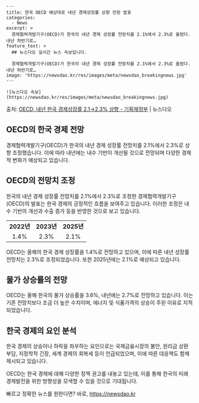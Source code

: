     ---
    title: 한국 OECD 예상대로 내년 경제성장률 상향 전망 발표
    categories:
      - News
    excerpt: >
      경제협력개발기구(OECD)가 한국의 내년 경제 성장률 전망치를 2.1%에서 2.3%로 올렸다. 내년 하반기로…
    feature_text: >
      ## 뉴스다오 실시간 뉴스 속보입니다.
    
      경제협력개발기구(OECD)가 한국의 내년 경제 성장률 전망치를 2.1%에서 2.3%로 올렸다. 내년 하반기로…
    image: 'https://newsdao.kr/res/images/meta/newsdao_breakingnews.jpg'
    ---
    
    ![뉴스다오 속보](https://newsdao.kr/res/images/meta/newsdao_breakingnews.jpg)

<p>출처: <a href="https://newsdao.kr/2685" rel="dofollow">OECD, 내년 한국 경제성장률 2.1→2.3% 상향 - 기획재정부</a> | 뉴스다오</p>

<h2 data-ke-size="size26">OECD의 한국 경제 전망</h2>
<p data-ke-size="size16">경제협력개발기구(OECD)가 한국의 내년 경제 성장률 전망치를 2.1%에서 2.3%로 상향 조정했습니다. 이에 따라 내년에는 내수 기반이 개선될 것으로 전망되며 다양한 경제적 변화가 예상되고 있습니다.</p>

<h2 data-ke-size="size24">OECD의 전망치 조정</h2>
<p data-ke-size="size16">한국의 내년 경제 성장률 전망치를 2.1%에서 2.3%로 조정한 경제협력개발기구(OECD)의 발표는 한국 경제의 긍정적인 흐름을 보여주고 있습니다. 이러한 조정은 내수 기반의 개선과 수출 증가 등을 반영한 것으로 보고 있습니다.</p>

<table>
	<tr>
		<td style="text-align: center; height: 17px;"><b>2022년</b></td>
		<td style="text-align: center; height: 17px;"><b>2023년</b></td>
		<td style="text-align: center; height: 17px;"><b>2025년</b></td>
	</tr>
	<tr>
		<td style="text-align: center; height: 17px;">1.4%</td>
		<td style="text-align: center; height: 17px;">2.3%</td>
		<td style="text-align: center; height: 17px;">2.1%</td>
	</tr>
</table>

<p data-ke-size="size16">OECD는 올해의 한국 경제 성장률을 1.4%로 전망하고 있으며, 이에 따른 내년 성장률 전망치는 2.3%로 조정되었습니다. 또한 2025년에는 2.1%로 예상되고 있습니다.</p>

<h2 data-ke-size="size24">물가 상승률의 전망</h2>
<p data-ke-size="size16">OECD는 올해 한국의 물가 상승률을 3.6%, 내년에는 2.7%로 전망하고 있습니다. 이는 기존 전망치보다 조금 더 높은 수치이며, 에너지 및 식품가격의 상승이 주된 이유로 지적되었습니다.</p>

<h2 data-ke-size="size24">한국 경제의 요인 분석</h2>
<p data-ke-size="size16">한국 경제의 상승이나 하락을 좌우하는 요인으로는 국제금융시장의 불안, 원리금 상환 부담, 지정학적 긴장, 세계 경제의 회복세 등이 언급되었으며, 이에 따른 대응책도 함께 제시되고 있습니다.</p>

<p data-ke-size="size16">OECD는 한국 경제에 대해 다양한 정책 권고를 내놓고 있는데, 이를 통해 한국의 미래 경제발전을 위한 방향성을 모색할 수 있을 것으로 기대됩니다.</p> 

빠르고 정확한 뉴스를 원한다면? 바로, <a href="https://newsdao.kr" rel="dofollow">https://newsdao.kr</a>


    
